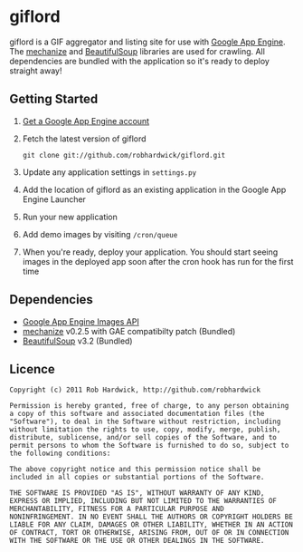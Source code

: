 # giflord
giflord is a GIF aggregator and listing site for use with [Google App Engine](http://code.google.com/appengine/). The [mechanize](http://wwwsearch.sourceforge.net/mechanize/) and [BeautifulSoup](http://www.crummy.com/software/BeautifulSoup/) libraries are used for crawling. All dependencies are bundled with the application so it's ready to deploy straight away!

## Getting Started

1. [Get a Google App Engine account](https://appengine.google.com/)
2. Fetch the latest version of giflord

    `git clone git://github.com/robhardwick/giflord.git`

3. Update any application settings in `settings.py`
4. Add the location of giflord as an existing application in the Google App Engine Launcher
5. Run your new application
6. Add demo images by visiting `/cron/queue`
7. When you're ready, deploy your application. You should start seeing images in the deployed app soon after the cron hook has run for the first time

## Dependencies

* [Google App Engine Images API](http://code.google.com/appengine/docs/python/images/usingimages.html)
* [mechanize](http://wwwsearch.sourceforge.net/mechanize/) v0.2.5 with GAE compatibilty patch (Bundled)
* [BeautifulSoup](http://www.crummy.com/software/BeautifulSoup/) v3.2 (Bundled)

## Licence
    Copyright (c) 2011 Rob Hardwick, http://github.com/robhardwick

    Permission is hereby granted, free of charge, to any person obtaining
    a copy of this software and associated documentation files (the
    "Software"), to deal in the Software without restriction, including
    without limitation the rights to use, copy, modify, merge, publish,
    distribute, sublicense, and/or sell copies of the Software, and to
    permit persons to whom the Software is furnished to do so, subject to
    the following conditions:

    The above copyright notice and this permission notice shall be
    included in all copies or substantial portions of the Software.

    THE SOFTWARE IS PROVIDED "AS IS", WITHOUT WARRANTY OF ANY KIND,
    EXPRESS OR IMPLIED, INCLUDING BUT NOT LIMITED TO THE WARRANTIES OF
    MERCHANTABILITY, FITNESS FOR A PARTICULAR PURPOSE AND
    NONINFRINGEMENT. IN NO EVENT SHALL THE AUTHORS OR COPYRIGHT HOLDERS BE
    LIABLE FOR ANY CLAIM, DAMAGES OR OTHER LIABILITY, WHETHER IN AN ACTION
    OF CONTRACT, TORT OR OTHERWISE, ARISING FROM, OUT OF OR IN CONNECTION
    WITH THE SOFTWARE OR THE USE OR OTHER DEALINGS IN THE SOFTWARE.
